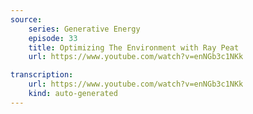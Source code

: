 ```yaml
---
source:
    series: Generative Energy
    episode: 33 
    title: Optimizing The Environment with Ray Peat
    url: https://www.youtube.com/watch?v=enNGb3c1NKk

transcription:
    url: https://www.youtube.com/watch?v=enNGb3c1NKk
    kind: auto-generated
---
```


